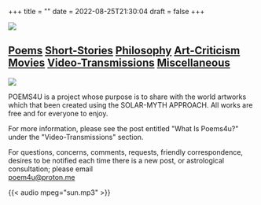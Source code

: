 +++
title = ""
date = 2022-08-25T21:30:04
draft = false
+++

![](/images/ra.jpg)


## [Poems](/poems) [Short-Stories](/short-stories/) [Philosophy](/philosophy) [Art-Criticism](/art-criticism/) [Movies](/movies/) [Video-Transmissions](/video-transmissions) [Miscellaneous](/miscellaneous/)


![](/images/stars.gif)


POEMS4U is a project whose purpose is to share with the world artworks which that been created using the SOLAR-MYTH APPROACH. All works are free and for everyone to enjoy.  

For more information, please see the post entitled "What Is Poems4u?" under the "Video-Transmissions" section. 

For questions, concerns, comments, requests, friendly correspondence, desires to be notified each time there is a new post, or astrological consultation; please email <br>    poem4u@proton.me 

{{< audio mpeg="sun.mp3" >}}
